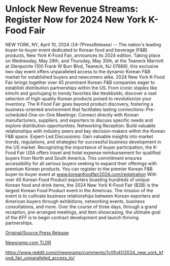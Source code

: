 # Unlock New Revenue Streams: Register Now for 2024 New York K-Food Fair

NEW YORK, NY, April 10, 2024 /24-7PressRelease/ -- The nation's leading buyer-to-buyer event dedicated to Korean food and beverage (F&B) products, New York K-Food Fair, announces its 2024 edition. Taking place on Wednesday, May 29th, and Thursday, May 30th, at the Teaneck Marriott at Glenpointe (100 Frank W Burr Blvd, Teaneck, NJ 07666), this exclusive two-day event offers unparalleled access to the dynamic Korean F&B market for established buyers and newcomers alike.  2024 New York K-Food Fair brings together over 45 prominent Korean F&B companies eager to establish distribution partnerships within the US. From iconic staples like kimchi and gochujang to trendy favorites like tteokbokki, discover a vast selection of high-quality Korean products poised to revolutionize your inventory.  The K-Food Fair goes beyond product discovery, fostering a business-oriented environment that facilitates lasting connections:  Pre-scheduled One-on-One Meetings: Connect directly with Korean manufacturers, suppliers, and exporters to discuss specific needs and explore distribution opportunities. Networking Reception: Build valuable relationships with industry peers and key decision-makers within the Korean F&B space. Expert-Led Discussions: Gain valuable insights into market trends, regulations, and strategies for successful business development in the US market.  Recognizing the importance of buyer participation, the K-Food Fair USA offers travel and hotel expense reimbursement for qualified buyers from North and South America. This commitment ensures accessibility for all serious buyers seeking to expand their offerings with premium Korean products. You can register to the premier Korean F&B buyer-to-buyer event at www.koreanfoodfair2024.com/registration  With over 45 Korean Food Product exporters boasting hundreds of unique Korean food and drink items, the 2024 New York K-Food Fair (B2B) is the largest Korean Food Product event in the Americas. The mission of the event is to cultivate business relationships between Korean exporters and American buyers through exhibitions, networking events, business consultations, and more. Over the course of three days, through a grand reception, pre-arranged meetings, and item showcasing, the ultimate goal of the KFF is to begin contract development and launch thriving partnerships. 

[Original/Source Press Release](https://www.24-7pressrelease.com/press-release/509923/unlock-new-revenue-streams-register-now-for-2024-new-york-k-food-fair)
                    

[Newsramp.com TLDR](None) 

https://www.reddit.com/r/newsramp/comments/1c0fn41/2024_new_york_kfood_fair_unparalleled_access_to/
